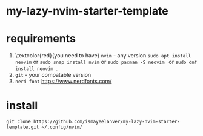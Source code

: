 # my-lazy-nvim-starter-template

# requirements

1. \textcolor{red}{you need to have}  `nvim` - any version ``` sudo apt install neovim ``` or ``` sudo snap install nvim ``` or ```sudo pacman -S neovim ``` or ```sudo dnf install neovim ```.
2. `git` - your compatable version
3. `nerd font` <https://www.nerdfonts.com/>

# install
```
git clone https://github.com/ismayeelanver/my-lazy-nvim-starter-template.git ~/.config/nvim/
```
